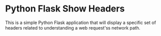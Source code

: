 # Python Flask Show Headers

This is a simple Python Flask application that will display a specific set of headers related to understanding a web request'ss network path.
